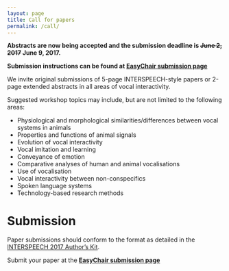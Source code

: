```yaml
---
layout: page
title: Call for papers
permalink: /call/
---
```


**Abstracts are now being accepted and the submission deadline is ~~June 2, 2017~~ June 9, 2017.**

**Submission instructions can be found at [EasyChair submission page](https://easychair.org/conferences/?conf=vihar2017)**

We invite original submissions of 5-page INTERSPEECH-style papers or 2-page extended abstracts in all areas of vocal interactivity.

Suggested workshop topics may include, but are not limited to the following areas:
 - Physiological and morphological similarities/differences between vocal systems in animals
 - Properties and functions of animal signals
 - Evolution of vocal interactivity
 - Vocal imitation and learning
 - Conveyance of emotion
 - Comparative analyses of human and animal vocalisations
 - Use of vocalisation
 - Vocal interactivity between non-conspecifics
 - Spoken language systems
 - Technology-based research methods
 
# Submission
 
Paper submissions should conform to the format as detailed in the [INTERSPEECH 2017 Author’s Kit](http://www.interspeech2017.org/wp-content/uploads/2016/11/IS2017_paper_kit.zip).  

Submit your paper at the **[EasyChair submission page](https://easychair.org/conferences/?conf=vihar2017)**